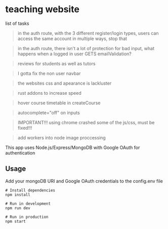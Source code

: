 # teaching website


list of tasks
  >in the auth route, with the 3 different register/login types, users can access the same account in multiple ways, stop that

  >in the auth route, there isn't a lot of protection for bad input, what happens when a logged in user GETS emailValidation?

  >reviews for students as well as tutors

  >I gotta fix the non user navbar

  >the websites css and apearance is lackluster

  >rust addons to increase speed

  >hover course timetable in createCourse

  >autocomplete="off" on inputs

  >IMPORTANT!!! using chrome crashed some of the js/css, must be fixed!!!

  >add workers into node image proccessing



This app uses Node.js/Express/MongoDB with Google OAuth for authentication

## Usage

Add your mongoDB URI and Google OAuth credentials to the config.env file

```
# Install dependencies
npm install

# Run in development
npm run dev

# Run in production
npm start
```
